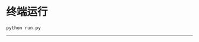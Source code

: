 # 终端运行

```shell
python run.py
```
***********************************************************************************************************************************************************************************************************************************************************************************************************************************************************************************************************************************************************************************************************************************************************************************************************************************************************************************************************************************************************************